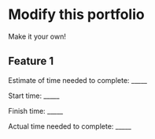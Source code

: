 # Modify this portfolio

Make it your own! 

## Feature 1

Estimate of time needed to complete: _____

Start time: _____

Finish time: _____

Actual time needed to complete: _____
